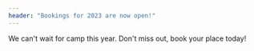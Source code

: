 ```yaml
---
header: "Bookings for 2023 are now open!"
---
```

We can't wait for camp this year. Don't miss out, book your place today!
